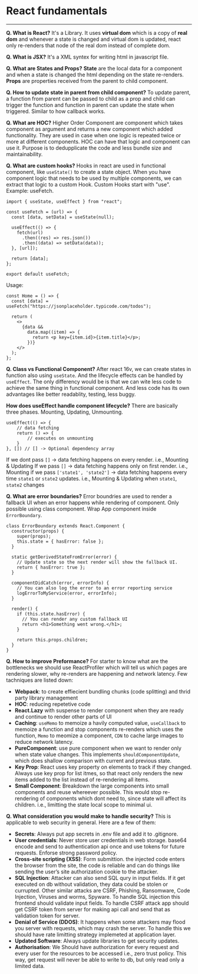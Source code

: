 # React fundamentals
----------

**Q. What is React?**
It's a Library. It uses **virtual dom** which is a copy of **real dom** and whenever a state is changed and virtual dom is updated, react only re-renders that node of the real dom instead of complete dom.

**Q. What is JSX?**
It's a XML syntex for writing html in javascript file.

**Q. What are States and Props?**
**State** are the local data for a component and when a state is changed the html depending on the state re-renders. **Props** are properties received from the parent to child component.

**Q. How to update state in parent from child component?**
To update parent, a function from parent can be passed to child as a prop and child can trigger the function and function in parent can update the state when triggered. Similar to how callback works.

**Q. What are HOC?**
Higher Order Component are component which takes component as argument and returns a new component which added functionality. They are used in case when one logic is repeated twice or more at different components. HOC can have that logic and component can use it. Purpose is to dedupplicate the code and less bundle size and maintainability. 

**Q. What are custom hooks?**
Hooks in react are used in functional component, like `useState()` to create a state object. When you have component logic that needs to be used by multiple components, we can extract that logic to a custom Hook. Custom Hooks start with "use". Example: useFetch.

```
import { useState, useEffect } from "react";

const useFetch = (url) => {
  const [data, setData] = useState(null);

  useEffect(() => {
    fetch(url)
      .then((res) => res.json())
      .then((data) => setData(data));
  }, [url]);

  return [data];
};

export default useFetch;
```
Usage:
```
const Home = () => {
  const [data] = useFetch("https://jsonplaceholder.typicode.com/todos");

  return (
    <>
      {data &&
        data.map((item) => {
          return <p key={item.id}>{item.title}</p>;
        })}
    </>
  );
};
```

**Q. Class vs Functional Component?**
After react 16v, we can create states in function also using `useState`. And the lifecycle effects can be handled by `useEffect`. The only differency would be is that we can wite less code to achieve the same thing in functional component. And less code has its own advantages like better readablity, testing, less buggy.

**How does useEffect handle component lifecycle?**
There are basically three phases. Mounting, Updating, Unmounting. 
```
useEffect(() => {
    // data fetching
    return () => {
        // executes on unmounting
    }
}, []) // [] -> Optional dependency array
```
If we dont pass `[]` -> data fetching happens on every render. i.e., Mounting & Updating
If we pass `[]` -> data fetching happens only on first render. i.e., Mounting
if we pass `['state1', 'state2']` -> data fetching happens every time `state1` or `state2` updates. i.e., Mounting & Updating when `state1`, `state2` changes

**Q. What are error boundaries?**
Error boundries are used to render a fallback UI when an error happens while rendering of component. Only possible using class component. Wrap App component inside `ErrorBoundary`.
```
class ErrorBoundary extends React.Component {
  constructor(props) {
    super(props);
    this.state = { hasError: false };
  }

  static getDerivedStateFromError(error) {
    // Update state so the next render will show the fallback UI.
    return { hasError: true };
  }

  componentDidCatch(error, errorInfo) {
    // You can also log the error to an error reporting service
    logErrorToMyService(error, errorInfo);
  }

  render() {
    if (this.state.hasError) {
      // You can render any custom fallback UI
      return <h1>Something went wrong.</h1>;
    }

    return this.props.children; 
  }
}
```

**Q. How to improve Preformance?**
For starter to know what are the bottlenecks we should use ReactProfiler which will tell us which pages are rendering slower, why re-renders are happening and network latency. Few tachniques are listed down:
- **Webpack**: to create effiecient bundling chunks (code splitting) and thrid party library management
- **HOC**: reducing repetetive code
- **React.Lazy** with suspense to render component when they are ready and continue to render other parts of UI
- **Caching**: `useMemo` to memoize a havily computed value, `useCallback` to memoize a function and stop components re-renders which uses the function, `Memo` to meomize a component, `CDN` to cache large images to reduce network latency.
- **PureComponent**: use pure component when we want to render only when state value changes. This implements `shouldComponentUpdate`, which does shallow comparison with current and previous state.
- **Key Prop**: React uses key property on elements to track if they changed. Always use key prop for list itmes, so that react only renders the new items added to the list instead of re-rendering all items.
- **Small Component**: Breakdown the large components into small components and reuse whereever possible. This would stop re-rendering of components which dont need to, since state will affect its children. i.e., limitting the state local scope to minimal ui.

**Q. What consideration you would make to handle security?**
This is applicable to web security in general. Here are a few of them:
- **Secrets**: Always put app secrets in .env file and add it to .gitignore.
- **User credentials**: Never store user credentials in web storage. base64 encode and send to authentication api once and use tokens for future requests. Enforse strong password policy.
- **Cross-site scripting (XSS)**: Form submittion. the injected code enters the browser from the site, the code is reliable and can do things like sending the user’s site authorization cookie to the attacker.
- **SQL Injection**: Attacker can also send SQL qury in input fields. If it get executed on db without validation, they data could be stolen or currupted. Other similar attacks are CSRF, Phishing, Ransomware, Code Injection, Viruses and worms, Spyware. To handle SQL injection this frontend should validate input fields. To handle CSRF attack app should get CSRF token from server for making api call and send that as validation token for server. 
- **Denial of Service (DDOS)**: It happens when some attackers may flood you server with requests, which may crash the server. To handle this we should have rate limitting strategy implemeted at application layer.
- **Updated Software**: Always update libraries to get security updates.
- **Authorisation**: We Should have authorization for every request and every user for the resources to be accessed i.e., zero trust policy. This way, get request will never be able to write to db, but only read only a limited data.











